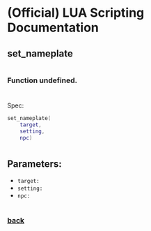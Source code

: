 
# (Official) LUA Scripting Documentation

## set_nameplate
#
### Function undefined.
#
Spec:
```lua
set_nameplate(
	target,
	setting,
	npc)
```
#
## Parameters:
- `target:` 
- `setting:` 
- `npc:` 
#  

### [back](../other)
